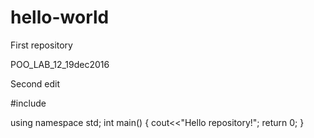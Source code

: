 # hello-world
First repository

POO_LAB_12_19dec2016

Second edit

#include <iostream>

using namespace std;
int main() {
  cout<<"Hello repository!";
  return 0;
}
